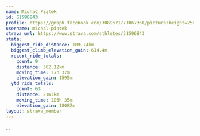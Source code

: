```yaml
---
name: Michał Piątek
id: 51596843
profile: https://graph.facebook.com/3089571771067360/picture?height=256&width=256
username: michal-piatek
strava_url: https://www.strava.com/athletes/51596843
stats:
  biggest_ride_distance: 109.74km
  biggest_climb_elevation_gain: 614.4m
  recent_ride_totals:
    count: 9
    distance: 362.12km
    moving_time: 17h 32m
    elevation_gain: 1595m
  ytd_ride_totals:
    count: 63
    distance: 2161km
    moving_time: 103h 35m
    elevation_gain: 18087m
layout: strava_member
--- 
```

...
